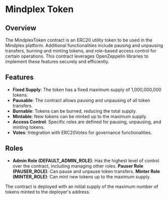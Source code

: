 # Mindplex Token
## Overview
The MindplexToken contract is an ERC20 utility token to be used in the Mindplex platform. Additional functionalities include pausing and unpausing transfers, burning and minting tokens, and role-based access control for certain operations. This contract leverages OpenZeppelin libraries to implement these features securely and efficiently.

## Features
- **Fixed Supply**: The token has a fixed maximum supply of 1,000,000,000 tokens.
- **Pausable**: The contract allows pausing and unpausing of all token transfers.
- **Burnable**: Tokens can be burned, reducing the total supply.
- **Mintable**: New tokens can be minted up to the maximum supply.
- **Access Control**: Specific roles are defined for pausing, unpausing, and minting tokens.
- **Votes**: Integration with ERC20Votes for governance functionalities.
## Roles
- **Admin Role (DEFAULT_ADMIN_ROLE)**: Has the highest level of control over the contract, including managing other roles.
**Pauser Role (PAUSER_ROLE)**: Can pause and unpause token transfers.
**Minter Role (MINTER_ROLE)**: Can mint new tokens up to the maximum supply.

The contract is deployed with an initial supply of the maximum number of tokens minted to the deployer's address.

